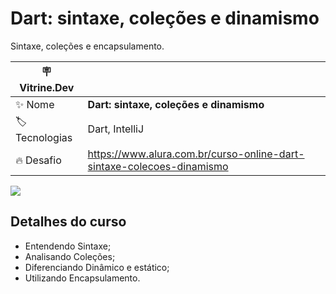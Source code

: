 # Dart: sintaxe, coleções e dinamismo

Sintaxe, coleções e encapsulamento.

| :placard: Vitrine.Dev |                                                                       |
|-----------------------|-----------------------------------------------------------------------|
| :sparkles: Nome       | **Dart: sintaxe, coleções e dinamismo**                               |
| :label: Tecnologias   | Dart, IntelliJ                                                        |
| :fire: Desafio        | https://www.alura.com.br/curso-online-dart-sintaxe-colecoes-dinamismo |

<!-- Inserir imagem com a #vitrinedev ao final do link -->
![](https://www.alura.com.br/assets/api/cursos/dart-sintaxe-colecoes-dinamismo.svg#vitrinedev)

## Detalhes do curso

* Entendendo Sintaxe;
* Analisando Coleções;
* Diferenciando Dinâmico e estático;
* Utilizando Encapsulamento.